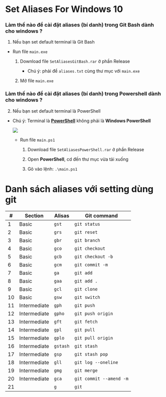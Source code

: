 # Set Aliases For Windows 10

### Làm thế nào để cài đặt aliases (bí danh) trong Git Bash dành cho windows ?

1.  Nếu bạn set default terminal là Git Bash

- Run file `main.exe`

  1. Download file `SetAliasesGitBash.rar` ở phần Release

     - Chú ý: phải để `aliases.txt` cùng thư mục với `main.exe`

  2. Mở file `main.exe`

### Làm thế nào để cài đặt aliases (bí danh) trong Powershell dành cho windows ?

2.  Nếu bạn set default terminal là PowerShell

- Chú ý: Terminal là **[PowerShell](https://github.com/PowerShell/PowerShell)** không phải là **Windows PowerShell**

  ![](https://github.com/nmhung2022/SetAliasesForWindows/blob/main/searchpowershell.png?raw=true)

  - Run file `main.ps1`

    1. Download file `SetAliasesPowerShell.rar` ở phần Release

    2. Open **PowerShell**, cd đến thư mục vừa tải xuống

    3. Gõ vào lệnh: `.\main.ps1`

# Danh sách aliases với setting dùng git

| #   | Section      | Alisas   | Git command             |
| --- | ------------ | -------- | ----------------------- |
| 1   | Basic        | `gst`    | `git status`            |
| 2   | Basic        | `grs`    | `git reset`             |
| 3   | Basic        | `gbr`    | `git branch`            |
| 4   | Basic        | `gco`    | `git checkout `         |
| 5   | Basic        | `gcb`    | `git checkout -b`       |
| 6   | Basic        | `gcm`    | `git commit -m`         |
| 7   | Basic        | `ga`     | `git add`               |
| 8   | Basic        | `gaa`    | `git add .`             |
| 9   | Basic        | `gcl`    | `git clone`             |
| 10  | Basic        | `gsw`    | `git switch`            |
| 11  | Intermediate | `gph`    | `git push`              |
| 12  | Intermediate | `gpho`   | `git push origin`       |
| 13  | Intermediate | `gft`    | `git fetch`             |
| 14  | Intermediate | `gpl`    | `git pull`              |
| 15  | Intermediate | `gplo`   | `git pull origin`       |
| 16  | Intermediate | `gstash` | `git stash`             |
| 17  | Intermediate | `gsp`    | `git stash pop`         |
| 18  | Intermediate | `gll`    | `git log --oneline`     |
| 19  | Intermediate | `gmg`    | `git merge`             |
| 20  | Intermediate | `gca`    | `git commit --amend -m` |
| 21  |              | `g`      | `git`                   |
